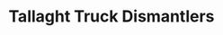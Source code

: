 ---
title: "Tallaght Truck Dismantlers"
url: /dublin/tallaght-truck-dismantlers/
shop: car parts
---